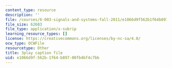 ```yaml
---
content_type: resource
description: ''
file: /courses/6-003-signals-and-systems-fall-2011/e1066d9f562b1f64b89700fb4bf4c7bb_iWZNTM139xQ.srt
file_size: 62603
file_type: application/x-subrip
learning_resource_types: []
license: https://creativecommons.org/licenses/by-nc-sa/4.0/
ocw_type: OCWFile
resourcetype: Other
title: 3play caption file
uid: e1066d9f-562b-1f64-b897-00fb4bf4c7bb
---
```

